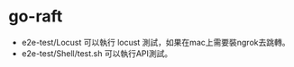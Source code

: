 # go-raft

- e2e-test/Locust 可以執行 locust 測試，如果在mac上需要裝ngrok去跳轉。
- e2e-test/Shell/test.sh 可以執行API測試。
